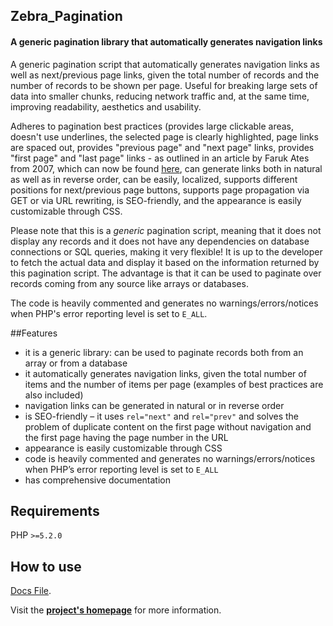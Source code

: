 ## Zebra_Pagination

#### A generic pagination library that automatically generates navigation links

A generic pagination script that automatically generates navigation links as well as next/previous page links, given the total number of records and the number of records to be shown per page. Useful for breaking large sets of data into smaller chunks, reducing network traffic and, at the same time, improving readability, aesthetics and usability.

Adheres to pagination best practices (provides large clickable areas, doesn't use underlines, the selected page is clearly highlighted, page links are spaced out, provides "previous page" and "next page" links, provides "first page" and "last page" links - as outlined in an article by Faruk Ates from 2007, which can now be found [here](https://gist.github.com/622561), can generate links both in natural as well as in reverse order, can be easily, localized, supports different positions for next/previous page buttons, supports page propagation via GET or via URL rewriting, is SEO-friendly, and the appearance is easily customizable through CSS.

Please note that this is a *generic* pagination script, meaning that it does not display any records and it does not have any dependencies on database connections or SQL queries, making it very flexible! It is up to the developer to fetch the actual data and display it based on the information returned by this pagination script. The advantage is that it can be used to paginate over records coming from any source like arrays or databases.

The code is heavily commented and generates no warnings/errors/notices when PHP's error reporting level is set to `E_ALL`.

##Features

- it is a generic library: can be used to paginate records both from an array or from a database
- it automatically generates navigation links, given the total number of items and the number of items per page (examples of best practices are also included)
- navigation links can be generated in natural or in reverse order
- is SEO-friendly – it uses `rel="next"` and `rel="prev"` and solves the problem of duplicate content on the first page without navigation and the first page having the page number in the URL
- appearance is easily customizable through CSS
- code is heavily commented and generates no warnings/errors/notices when PHP’s error reporting level is set to `E_ALL`
- has comprehensive documentation

## Requirements

PHP `>=5.2.0`

## How to use

[Docs File](docs/DOCS.md).


Visit the **[project's homepage](http://stefangabos.ro/php-libraries/zebra-pagination/)** for more information.
